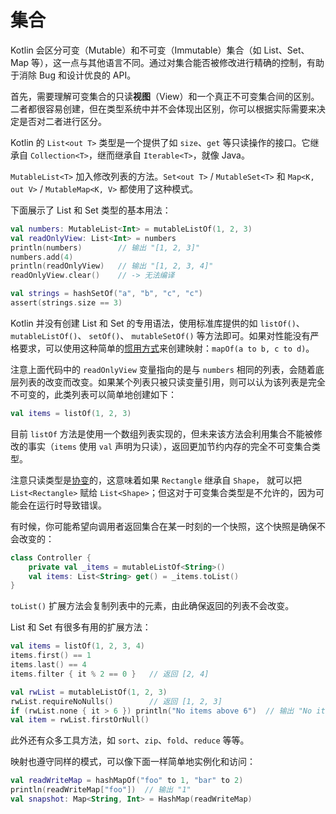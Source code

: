 # 集合

Kotlin 会区分可变（Mutable）和不可变（Immutable）集合（如 List、Set、Map 等），这一点与其他语言不同。通过对集合能否被修改进行精确的控制，有助于消除 Bug 和设计优良的 API。

首先，需要理解可变集合的只读**视图**（View）和一个真正不可变集合间的区别。二者都很容易创建，但在类型系统中并不会体现出区别，你可以根据实际需要来决定是否对二者进行区分。

Kotlin 的 `List<out T>` 类型是一个提供了如 `size`、`get` 等只读操作的接口。它继承自 `Collection<T>`，继而继承自 `Iterable<T>`，就像 Java。

`MutableList<T>` 加入修改列表的方法。`Set<out T>` / `MutableSet<T>` 和 `Map<K, out V>` / `MutableMap<K, V>` 都使用了这种模式。

下面展示了 List 和 Set 类型的基本用法：

```kotlin
val numbers: MutableList<Int> = mutableListOf(1, 2, 3)
val readOnlyView: List<Int> = numbers
println(numbers)        // 输出 "[1, 2, 3]"
numbers.add(4)
println(readOnlyView)   // 输出 "[1, 2, 3, 4]"
readOnlyView.clear()    // -> 无法编译

val strings = hashSetOf("a", "b", "c", "c")
assert(strings.size == 3)
```

Kotlin 并没有创建 List 和 Set 的专用语法，使用标准库提供的如 `listOf()`、 `mutableListOf()`、 `setOf()`、 `mutableSetOf()` 等方法即可。如果对性能没有严格要求，可以使用这种简单的[惯用方式](https://kotlinlang.org/docs/reference/idioms.html#read-only-map)来创建映射：`mapOf(a to b, c to d)`。

注意上面代码中的 `readOnlyView` 变量指向的是与 `numbers` 相同的列表，会随着底层列表的改变而改变。如果某个列表只被只读变量引用，则可以认为该列表是完全不可变的，此类列表可以简单地创建如下：

```kotlin
val items = listOf(1, 2, 3)
```

目前 `listOf` 方法是使用一个数组列表实现的，但未来该方法会利用集合不能被修改的事实（`items` 使用 `val` 声明为只读），返回更加节约内存的完全不可变集合类型。

注意只读类型是[协变](https://github.com/nex3z/kotlin-reference-cn/blob/master/reference/classes-and-objects/generics.md#变型)的，这意味着如果 `Rectangle` 继承自 `Shape`， 就可以把 `List<Rectangle>` 赋给 `List<Shape>`；但这对于可变集合类型是不允许的，因为可能会在运行时导致错误。

有时候，你可能希望向调用者返回集合在某一时刻的一个快照，这个快照是确保不会改变的：

```kotlin
class Controller {
    private val _items = mutableListOf<String>()
    val items: List<String> get() = _items.toList()
}
```

`toList()` 扩展方法会复制列表中的元素，由此确保返回的列表不会改变。 

List 和 Set 有很多有用的扩展方法：

```kotlin
val items = listOf(1, 2, 3, 4)
items.first() == 1
items.last() == 4
items.filter { it % 2 == 0 }   // 返回 [2, 4]

val rwList = mutableListOf(1, 2, 3)
rwList.requireNoNulls()        // 返回 [1, 2, 3]
if (rwList.none { it > 6 }) println("No items above 6")  // 输出 "No items above 6"
val item = rwList.firstOrNull()
```

此外还有众多工具方法，如 `sort`、`zip`、`fold`、`reduce` 等等。

映射也遵守同样的模式，可以像下面一样简单地实例化和访问：

```kotlin
val readWriteMap = hashMapOf("foo" to 1, "bar" to 2)
println(readWriteMap["foo"])  // 输出 "1"
val snapshot: Map<String, Int> = HashMap(readWriteMap)
```
